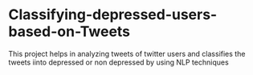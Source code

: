 # Classifying-depressed-users-based-on-Tweets 
This project helps in analyzing tweets of twitter users and classifies the tweets iinto depressed or non depressed by using NLP techniques
